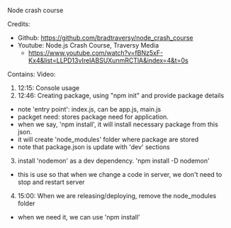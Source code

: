 Node crash course

Credits:
* Github: https://github.com/bradtraversy/node_crash_course
* Youtube: Node.js Crash Course, Traversy Media
  * https://www.youtube.com/watch?v=fBNz5xF-Kx4&list=LLPD13vIreIABSUXunmRCTlA&index=4&t=0s

Contains:
Video:
1. 12:15: Console usage
2. 12:46: Creating package, using "npm init" and provide package details
  * note 'entry point': index.js, can be app.js, main.js
  * packget need: stores package need for application.
  * when we say, 'npm install', it will install necessary package from
  this json.
  * it will create 'node_modules' folder where package are stored
  * note that package.json is update with 'dev' sections
3. install 'nodemon' as a dev dependency. 'npm install -D nodemon'
  * this is use so that when we change a code in server, we don't need to stop and restart server
4. 15:00: When we are releasing/deploying, remove the node_modules
folder
  * when we need it, we can use 'npm install'
